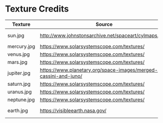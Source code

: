 # Texture Credits

Texture | Source | License
--------|--------|--------
sun.jpg | http://www.johnstonsarchive.net/spaceart/cylmaps.html | Public Domain
mercury.jpg | https://www.solarsystemscope.com/textures/ | CC-BY
venus.jpg | https://www.solarsystemscope.com/textures/ | CC-BY
mars.jpg | https://www.solarsystemscope.com/textures/ | CC-BY
jupiter.jpg | https://www.planetary.org/space-images/merged-cassini-and-juno/ | CC-BY
saturn.jpg | https://www.solarsystemscope.com/textures/ | CC-BY
uranus.jpg | https://www.solarsystemscope.com/textures/ | CC-BY
neptune.jpg | https://www.solarsystemscope.com/textures/ | CC-BY
earth.jpg | https://visibleearth.nasa.gov/ | Public Domain
